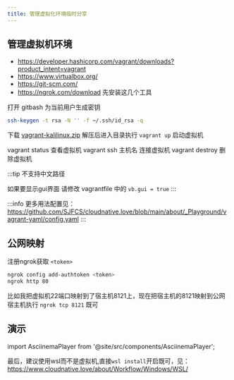 ```yaml
---
title: 管理虚拟化环境临时分享
---
```

## 管理虚拟机环境
- https://developer.hashicorp.com/vagrant/downloads?product_intent=vagrant
- https://www.virtualbox.org/
- https://git-scm.com/
- https://ngrok.com/download
先安装这几个工具

打开 gitbash 为当前用户生成密钥
```bash
ssh-keygen -t rsa -N '' -f ~/.ssh/id_rsa -q
```

下载 [vagrant-kalilinux.zip](/tmp/vagrant-kalilinux.zip) 解压后进入目录执行 `vagrant up` 启动虚拟机

vagrant status 查看虚拟机
vagrant ssh 主机名 连接虚拟机
vagrant destroy 删除虚拟机

:::tip
不支持中文路径

如果要显示gui界面 请修改 vagrantfile 中的 `vb.gui = true`
:::

:::info
更多用法配置见：https://github.com/SJFCS/cloudnative.love/blob/main/about/_Playground/vagrant-yaml/config.yaml
:::


## 公网映射
注册ngrok获取 `<token>`
```bash
ngrok config add-authtoken <token>
ngrok http 80
```
比如我把虚拟机22端口映射到了宿主机8121上，现在把宿主机的8121映射到公网
宿主机执行 `ngrok tcp 8121` 既可



## 演示 
import AsciinemaPlayer from '@site/src/components/AsciinemaPlayer';

<AsciinemaPlayer
    src="/tmp/vagrant-kalilinux.cast"
    poster="npt:0:5"
    preload={true}
    autoPlay={true}
    idleTimeLimit="2"
/>




最后，建议使用wsl而不是虚拟机,直接`wsl install`开启既可，见：https://www.cloudnative.love/about/Workflow/Windows/WSL/
